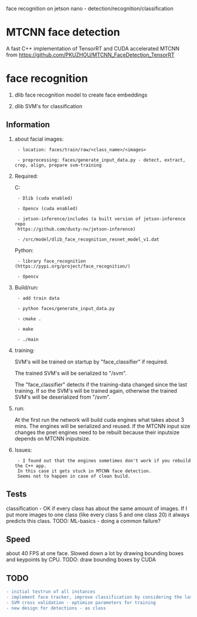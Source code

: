 face recognition on jetson nano - detection/recognition/classification

# MTCNN face detection

A fast C++ implementation of TensorRT and CUDA accelerated MTCNN from https://github.com/PKUZHOU/MTCNN_FaceDetection_TensorRT

# face recognition

1. dlib face recognition model to create face embeddings
    
    
2. dlib SVM's for classification
    


## Information

1. about facial images: 

        - location: faces/train/raw/<class_name>/<images> 
    
        - preprocessing: faces/generate_input_data.py - detect, extract, crop, align, prepare svm-training 
        
    
2. Required:

    C:

        - Dlib (cuda enabled)
    
        - Opencv (cuda enabled)
    
        - jetson-inference/includes (a built version of jetson-inference repo 
        https://github.com/dusty-nv/jetson-inference)
    
        - /src/model/dlib_face_recognition_resnet_model_v1.dat
    
    
    
    Python: 
    
        - library face_recognition (https://pypi.org/project/face_recognition/)
    
        - Opencv
    
    
3. Build/run: 

        - add train data
        
        - python faces/generate_input_data.py

        - cmake .
    
        - make
    
        - ./main


4. training:
 
    SVM's will be trained on startup by "face_classifier" if required. 
    
    The trained SVM's will be serialized to "/svm". 
    
    The "face_classifier" detects if the training-data changed since the last training. If so the SVM's will be trained again, otherwise the trained SVM's will be deserialized from "/svm".
    
    
5. run:
    
    At the first run the network will build cuda engines what takes about 3 mins. The engines will be serialized and reused. If the MTCNN input size changes the pnet engines need to be rebuilt because their inputsize depends on MTCNN iniputsize.
    
6. Issues: 

        - I found out that the engines sometimes don't work if you rebuild the C++ app. 
        In this case it gets stuck in MTCNN face detection. 
        Seems not to happen in case of clean build.


## Tests

classification - OK if every class has about the same amount of images. If I put more images to one class (like every class 5 and one class 20) it always predicts this class. TODO: ML-basics - doing a common failure? 

## Speed

about 40 FPS at one face. Slowed down a lot by drawing bounding boxes and keypoints by CPU. TODO: draw bounding boxes by CUDA

## TODO
```diff
- initial testrun of all instances
- implement face tracker, improve classification by considering the last predictions for tracked face
- SVM cross validation - optimize parameters for training
- new design for detections - as class
```
